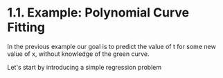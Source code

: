 # 1.1. Example: Polynomial Curve Fitting

In the previous example our goal is to predict the value of t for some new value of x, without knowledge of the green curve.

Let's start by introducing a simple regression problem



